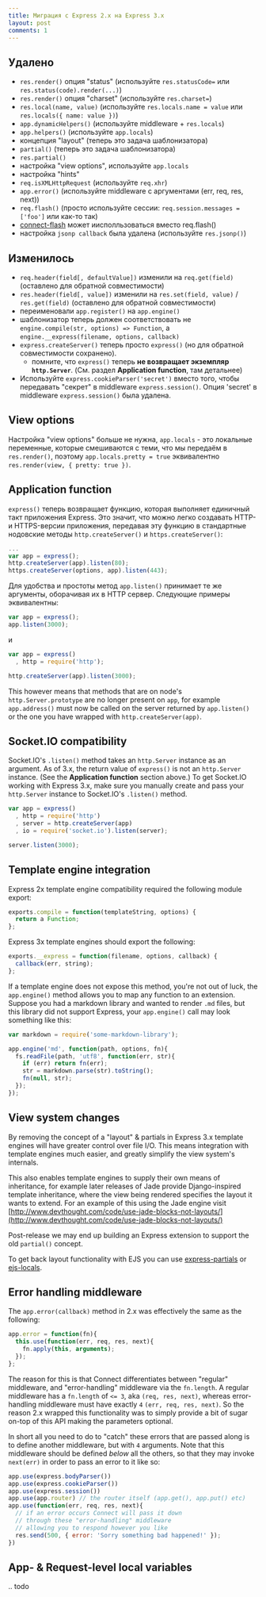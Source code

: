 ```yaml
---
title: Миграция с Express 2.x на Express 3.x
layout: post
comments: 1
---
```


## Удалено

  - `res.render()` опция "status" (используйте `res.statusCode=` или `res.status(code).render(...)`)
  - `res.render()` опция "charset" (используйте `res.charset=`)
  - `res.local(name, value)` (используйте `res.locals.name = value` или `res.locals({ name: value })`)
  - `app.dynamicHelpers()` (используйте middleware + `res.locals`)
  - `app.helpers()` (используйте `app.locals`)
  - концепция "layout" (теперь это задача шаблонизатора)
  - `partial()` (теперь это задача шаблонизатора)
  - `res.partial()`
  - настройка "view options", используйте `app.locals`
  - настройка "hints"
  - `req.isXMLHttpRequest` (используйте `req.xhr`)
  - `app.error()` (используйте middleware с аргументами (err, req, res, next))
  - `req.flash()` (просто используйте сессии: `req.session.messages = ['foo']` или как-то так)
  - [connect-flash](https://github.com/jaredhanson/connect-flash) может иисполльзоваться вместо req.flash()
  - настройка `jsonp callback` была удалена (используйте `res.jsonp()`)

## Изменилось

  - `req.header(field[, defaultValue])` изменили на `req.get(field)` (оставлено для обратной совместимости)
  - `res.header(field[, value])` изменили на `res.set(field, value)` / `res.get(field)` (оставлено для обратной совместимости)
  - переименовали `app.register()` на `app.engine()`
  - шаблонизатор теперь должен соответствовать не `engine.compile(str, options) => Function`, а `engine.__express(filename, options, callback)`
  - `express.createServer()` теперь просто `express()` (но для обратной совместимости сохранено). 
    - помните, что `express()` теперь __не возвращает экземпляр `http.Server`__. (См. раздел **Application function**, там детальнее)
  - Используйте `express.cookieParser('secret')` вместо того, чтобы передавать "секрет" в middleware `express.session()`. Опция 'secret' в middleware `express.session()` была удалена.

## View options

  Настройка "view options" больше не нужна, `app.locals` - это локальные переменные, которые смешиваются с теми, что мы передаём в `res.render()`, поэтому `app.locals.pretty = true` эквивалентно `res.render(view, { pretty: true })`.

## Application function

 `express()` теперь возвращает функцию, которая выполняет единичный такт приложения Express. Это значит, что можно легко создавать HTTP- и HTTPS-версии приложения, передавая эту функцию в стандартные нодовские методы `http.createServer()` и `https.createServer()`:

```js
...
var app = express();
http.createServer(app).listen(80);
https.createServer(options, app).listen(443);
```

 Для удобства и простоты метод `app.listen()` принимает те же аргументы,
 оборачивая их в HTTP сервер. Следующие примеры эквивалентны:

```js
var app = express();
app.listen(3000);
```

и

```js
var app = express()
  , http = require('http');

http.createServer(app).listen(3000);
```

This however means that methods that are on node's `http.Server.prototype` are no longer
present on `app`, for example `app.address()` must now be called on the server returned by `app.listen()`
or the one you have wrapped with `http.createServer(app)`.

## Socket.IO compatibility

Socket.IO's `.listen()` method takes an `http.Server` instance as an argument. As of 3.x, the return value of `express()` is not an `http.Server` instance. (See the **Application function** section above.) To get Socket.IO working with Express 3.x, make sure you manually create and pass your `http.Server` instance to Socket.IO's `.listen()` method.

```js
var app = express()
  , http = require('http')
  , server = http.createServer(app)
  , io = require('socket.io').listen(server);

server.listen(3000);
```

## Template engine integration

 Express 2x template engine compatibility required the following module export:

```js
exports.compile = function(templateString, options) {
  return a Function;
};
```

  Express 3x template engines should export the following:

```js
exports.__express = function(filename, options, callback) {
  callback(err, string);
};
```

  If a template engine does not expose this method, you're not out of luck, the `app.engine()` method allows you to map any function to an extension. Suppose you had a markdown library and wanted to render `.md` files, but this library did not support Express, your `app.engine()` call may look something like this:

```js
var markdown = require('some-markdown-library');

app.engine('md', function(path, options, fn){
  fs.readFile(path, 'utf8', function(err, str){
    if (err) return fn(err);
    str = markdown.parse(str).toString();
    fn(null, str);
  });
});
```

## View system changes

 By removing the concept of a "layout" & partials in Express 3.x template engines
 will have greater control over file I/O. This means integration with template engines
 much easier, and greatly simplify the view system's internals.

 This also enables template engines to supply their own means of inheritance, for example later releases of Jade provide Django-inspired template inheritance, where the view being rendered specifies the layout it wants to extend. For an example of this using the Jade engine visit [http://www.devthought.com/code/use-jade-blocks-not-layouts/](http://www.devthought.com/code/use-jade-blocks-not-layouts/)

 Post-release we may end up building an Express extension to support the old `partial()` concept.

 To get back layout functionality with EJS you can use [express-partials](https://github.com/publicclass/express-partials) or [ejs-locals](https://github.com/RandomEtc/ejs-locals).

## Error handling middleware

  The `app.error(callback)` method in 2.x was effectively the same as the following:

```js
app.error = function(fn){
  this.use(function(err, req, res, next){
    fn.apply(this, arguments);
  });
};
```

 The reason for this is that Connect differentiates between "regular" middleware,
and "error-handling" middleware via the `fn.length`. A regular middleware has a `fn.length`
of `<= 3`, aka `(req, res, next)`, whereas error-handling middleware must have exactly `4` `(err, req, res, next)`. So the reason 2.x wrapped this functionality was to simply provide a bit of sugar on-top of this
API making the parameters optional.

 In short all you need to do to "catch" these errors that are passed along is to define another middleware, but with `4` arguments. Note that this middleware should be defined _below_ all the others, so that they may invoke `next(err)` in order to pass an error to it like so:

```js
app.use(express.bodyParser())
app.use(express.cookieParser())
app.use(express.session())
app.use(app.router) // the router itself (app.get(), app.put() etc)
app.use(function(err, req, res, next){
  // if an error occurs Connect will pass it down
  // through these "error-handling" middleware
  // allowing you to respond however you like
  res.send(500, { error: 'Sorry something bad happened!' });
})
``` 

## App- & Request-level local variables

 .. todo